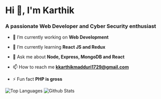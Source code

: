 <h1>Hi 👋, I'm Karthik</h1>
<h3>A passionate Web Developer and Cyber Security enthusiast</h3>

- 🔭 I’m currently working on **Web Development**

- 🌱 I’m currently learning **React JS and Redux**

- 💬 Ask me about **Node, Express, MongoDB and React**

- 📫 How to reach me **kkarthikmadduri1729@gmail.com**

- ⚡ Fun fact **PHP is gross**

![Top Languages](https://github-readme-stats.vercel.app/api/top-langs?username=kk-1729&langs_count=10&theme=algolia&show_icons=true&locale=en&layout=compact)
![Github Stats](https://github-readme-stats.vercel.app/api?username=kk-1729&layout=compact&theme=algolia&show_icons=true&locale=en)



